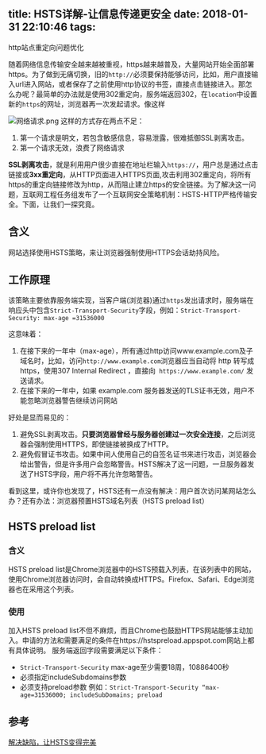 title: HSTS详解-让信息传递更安全
date: 2018-01-31 22:10:46
tags:
---
http站点重定向问题优化
<!-- more -->
随着网络信息传输安全越来越被重视，https越来越普及，大量网站开始全面部署https。为了做到无痛切换，旧的`http://`必须要保持能够访问，比如，用户直接输入url进入网站，或者保存了之前使用http协议的书签，直接点击链接进入。那怎么办呢？最简单的办法就是使用302重定向，服务端返回302，在`location`中设置新的`https`的网址，浏览器再一次发起请求。像这样

![网络请求.png](http://upload-images.jianshu.io/upload_images/3301631-a9066e5a8c88fafc.png?imageMogr2/auto-orient/strip%7CimageView2/2/w/1240)
这样的方式存在两点不足：
1. 第一个请求是明文，若包含敏感信息，容易泄露，很难抵御SSL剥离攻击。
2. 第一个请求无效，浪费了网络请求

**SSL剥离攻击**，就是利用用户很少直接在地址栏输入`https://`，用户总是通过点击链接或**3xx重定向**，从HTTP页面进入HTTPS页面,攻击利用302重定向，将所有https的重定向链接修改为http，从而阻止建立https的安全链接。为了解决这一问题，互联网工程任务组发布了一个互联网安全策略机制：HSTS-HTTP严格传输安全。下面，让我们一探究竟。
## 含义
网站选择使用HSTS策略，来让浏览器强制使用HTTPS会话劫持风险。
## 工作原理
该策略主要依靠服务端实现，当客户端(浏览器)通过`https`发出请求时，服务端在响应头中包含`Strict-Transport-Security`字段，例如：`Strict-Transport-Security: max-age =31536000 `

这意味着：
1. 在接下来的一年中（max-age），所有通过http访问www.example.com及子域名时，比如，访问`http://www.example.com`浏览器应当自动将 http 转写成 https，使用307 Internal Redirect ，直接向` https://www.example.com/` 发送请求。
2. 在接下来的一年中，如果 example.com 服务器发送的TLS证书无效，用户不能忽略浏览器警告继续访问网站

好处是显而易见的：
1. 避免SSL剥离攻击。**只要浏览器曾经与服务器创建过一次安全连接**，之后浏览器会强制使用HTTPS，即使链接被换成了HTTP。
2. 避免假冒证书攻击。如果中间人使用自己的自签名证书来进行攻击，浏览器会给出警告，但是许多用户会忽略警告。HSTS解决了这一问题，一旦服务器发送了HSTS字段，用户将不再允许忽略警告。

看到这里，或许你也发现了，HSTS还有一点没有解决：用户首次访问某网站怎么办？还有办法：浏览器预置HSTS域名列表（HSTS preload list）
## HSTS preload list
### 含义
HSTS preload list是Chrome浏览器中的HSTS预载入列表，在该列表中的网站，使用Chrome浏览器访问时，会自动转换成HTTPS。Firefox、Safari、Edge浏览器也在采用这个列表。
### 使用
加入HSTS preload list不但不麻烦，而且Chrome也鼓励HTTPS网站能够主动加入。申请的方法和需要满足的条件在https://hstspreload.appspot.com网站上都有具体说明。
服务端返回字段需要满足以下条件：
- `Strict-Transport-Security` max-age至少需要18周，10886400秒
- 必须指定includeSubdomains参数
- 必须支持preload参数
例如：`Strict-Transport-Security “max-age=31536000; includeSubDomains; preload`

## 参考
[解决缺陷，让HSTS变得完美](https://blog.wilddog.com/?page_id=1493)